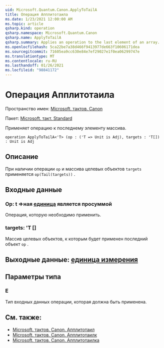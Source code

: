 ```yaml
---
uid: Microsoft.Quantum.Canon.ApplyToTailA
title: Операция Апплитотаила
ms.date: 1/23/2021 12:00:00 AM
ms.topic: article
qsharp.kind: operation
qsharp.namespace: Microsoft.Quantum.Canon
qsharp.name: ApplyToTailA
qsharp.summary: Applies an operation to the last element of an array.
ms.openlocfilehash: 5ca22be7a38d466f9413977de663f10606171dea
ms.sourcegitcommit: 71605ea9cc630e84e7ef29027e1f0ea06299747e
ms.translationtype: MT
ms.contentlocale: ru-RU
ms.lasthandoff: 01/26/2021
ms.locfileid: "98841172"
---
```

# <a name="applytotaila-operation"></a>Операция Апплитотаила

Пространство имен: [Microsoft. тактов. Canon](xref:Microsoft.Quantum.Canon)

Пакет: [Microsoft. такт. Standard](https://nuget.org/packages/Microsoft.Quantum.Standard)


Применяет операцию к последнему элементу массива.

```qsharp
operation ApplyToTailA<'T> (op : ('T => Unit is Adj), targets : 'T[]) : Unit is Adj
```


## <a name="description"></a>Описание

При наличии операции `op` и массива целевых объектов `targets` применяется `op(Tail(targets))` .

## <a name="input"></a>Входные данные

### <a name="op--t--unit--is-adj"></a>Op: t =>ная [единица](xref:microsoft.quantum.lang-ref.unit)  является просуммой

Операция, которую необходимо применить.


### <a name="targets--t"></a>targets: 'T []

Массив целевых объектов, к которым будет применен последний объект `op` .



## <a name="output--unit"></a>Выходные данные: [единица измерения](xref:microsoft.quantum.lang-ref.unit)



## <a name="type-parameters"></a>Параметры типа

### <a name="t"></a>Е

Тип входных данных операции, которая должна быть применена.

## <a name="see-also"></a>См. также:

- [Microsoft. тактов. Canon. Апплитотаил](xref:Microsoft.Quantum.Canon.ApplyToTail)
- [Microsoft. тактов. Canon. Апплитотаилк](xref:Microsoft.Quantum.Canon.ApplyToTailC)
- [Microsoft. тактов. Canon. Апплитотаилка](xref:Microsoft.Quantum.Canon.ApplyToTailCA)